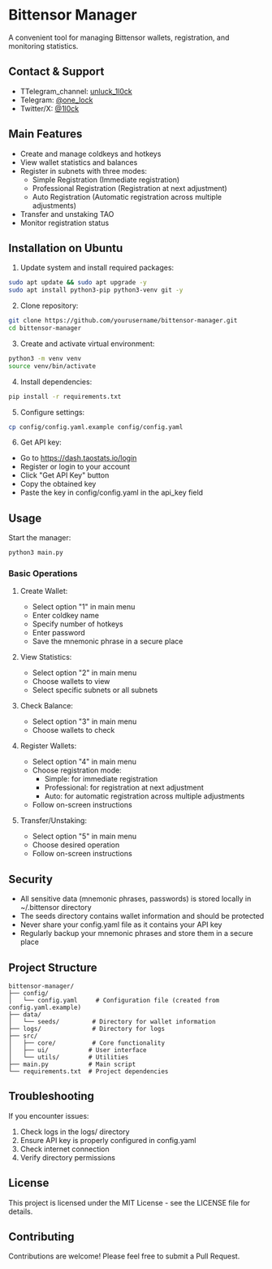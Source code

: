 # Bittensor Manager

A convenient tool for managing Bittensor wallets, registration, and monitoring statistics.

## Contact & Support

- TTelegram_channel: [unluck_1l0ck](https://t.me/unluck_1l0ck)
- Telegram: [@one_lock](https://t.me/@one_lock)
- Twitter/X: [@1l0ck](https://x.com/1l0ck)

## Main Features

- Create and manage coldkeys and hotkeys
- View wallet statistics and balances
- Register in subnets with three modes:
  - Simple Registration (Immediate registration)
  - Professional Registration (Registration at next adjustment)
  - Auto Registration (Automatic registration across multiple adjustments)
- Transfer and unstaking TAO
- Monitor registration status

## Installation on Ubuntu

1. Update system and install required packages:
```bash
sudo apt update && sudo apt upgrade -y
sudo apt install python3-pip python3-venv git -y
```

2. Clone repository:
```bash
git clone https://github.com/yourusername/bittensor-manager.git
cd bittensor-manager
```

3. Create and activate virtual environment:
```bash
python3 -m venv venv
source venv/bin/activate
```

4. Install dependencies:
```bash
pip install -r requirements.txt
```

5. Configure settings:
```bash
cp config/config.yaml.example config/config.yaml
```

6. Get API key:
- Go to https://dash.taostats.io/login
- Register or login to your account
- Click "Get API Key" button
- Copy the obtained key
- Paste the key in config/config.yaml in the api_key field

## Usage

Start the manager:
```bash
python3 main.py
```

### Basic Operations

1. Create Wallet:
   - Select option "1" in main menu
   - Enter coldkey name
   - Specify number of hotkeys
   - Enter password
   - Save the mnemonic phrase in a secure place

2. View Statistics:
   - Select option "2" in main menu
   - Choose wallets to view
   - Select specific subnets or all subnets

3. Check Balance:
   - Select option "3" in main menu
   - Choose wallets to check

4. Register Wallets:
   - Select option "4" in main menu
   - Choose registration mode:
     - Simple: for immediate registration
     - Professional: for registration at next adjustment
     - Auto: for automatic registration across multiple adjustments
   - Follow on-screen instructions

5. Transfer/Unstaking:
   - Select option "5" in main menu
   - Choose desired operation
   - Follow on-screen instructions

## Security

- All sensitive data (mnemonic phrases, passwords) is stored locally in ~/.bittensor directory
- The seeds directory contains wallet information and should be protected
- Never share your config.yaml file as it contains your API key
- Regularly backup your mnemonic phrases and store them in a secure place

## Project Structure
```
bittensor-manager/
├── config/
│   └── config.yaml     # Configuration file (created from config.yaml.example)
├── data/
│   └── seeds/         # Directory for wallet information
├── logs/              # Directory for logs
├── src/              
│   ├── core/          # Core functionality
│   ├── ui/           # User interface
│   └── utils/        # Utilities
├── main.py           # Main script
└── requirements.txt  # Project dependencies
```

## Troubleshooting

If you encounter issues:
1. Check logs in the logs/ directory
2. Ensure API key is properly configured in config.yaml
3. Check internet connection
4. Verify directory permissions

## License

This project is licensed under the MIT License - see the LICENSE file for details.

## Contributing

Contributions are welcome! Please feel free to submit a Pull Request.
